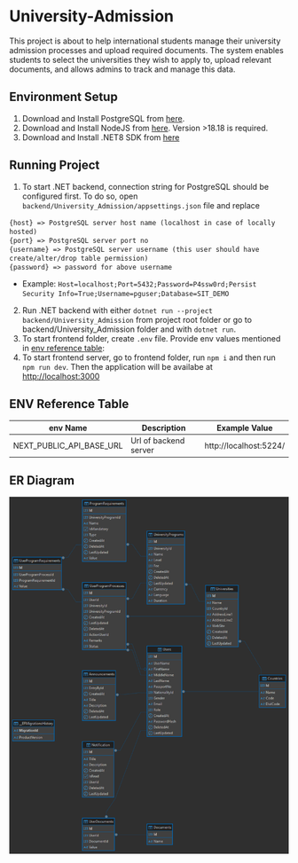 # University-Admission
This project is about to help international students manage their university admission processes and upload required documents. The system enables students to select the universities they wish to apply to, upload relevant documents, and allows admins to track and manage this data.

## Environment Setup
1. Download and Install PostgreSQL from [here](https://www.postgresql.org/download/).
2. Download and Install NodeJS from [here](https://nodejs.org/en/download). Version >18.18 is required.
3. Download and Install .NET8 SDK from [here](https://dotnet.microsoft.com/en-us/download/dotnet/8.0)

## Running Project
1. To start .NET backend, connection string for PostgreSQL should be configured first. To do so, open `backend/University_Admission/appsettings.json` file and replace 
```
{host} => PostgreSQL server host name (localhost in case of locally hosted)
{port} => PostgreSQL server port no 
{username} => PostgreSQL server username (this user should have create/alter/drop table permission)
{password} => password for above username
```
 - Example: `Host=localhost;Port=5432;Password=P4ssw0rd;Persist Security Info=True;Username=pguser;Database=SIT_DEMO`
2. Run .NET backend with either `dotnet run --project backend/University_Admission` from project root folder or go to backend/University_Admission folder and with `dotnet run`.
3. To start frontend folder, create `.env` file. Provide env values mentioned in [env reference table](env_reference_table):
4. To start frontend server, go to frontend folder, run `npm i` and then run `npm run dev`. Then the application will be availabe at [http://localhost:3000](http://localhost:3000)

## ENV Reference Table
|env Name|Description|Example Value|
|--------|-----------|-------------|
|NEXT_PUBLIC_API_BASE_URL|Url of backend server|http://localhost:5224/|

## ER Diagram
![ER diagram screenshot](./SIT_DEMO%20-%20public.png)